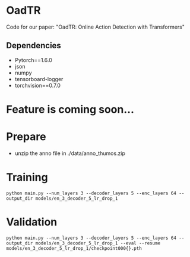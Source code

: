 # OadTR
Code for our paper: "OadTR: Online Action Detection with Transformers"

## Dependencies

* Pytorch==1.6.0 
* json
* numpy
* tensorboard-logger
* torchvision==0.7.0

# Feature is coming soon...

# Prepare
* unzip the anno file in ./data/anno_thumos.zip

# Training
```
python main.py --num_layers 3 --decoder_layers 5 --enc_layers 64 --output_dir models/en_3_decoder_5_lr_drop_1
```
# Validation
```
python main.py --num_layers 3 --decoder_layers 5 --enc_layers 64 --output_dir models/en_3_decoder_5_lr_drop_1 --eval --resume models/en_3_decoder_5_lr_drop_1/checkpoint000{}.pth
```
